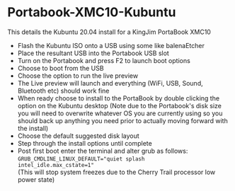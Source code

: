 # Portabook-XMC10-Kubuntu

This details the Kubuntu 20.04 install for a KingJim PortaBook XMC10

- Flash the Kubuntu ISO onto a USB using some like balenaEtcher
- Place the resultant USB into the Portabook USB slot
- Turn on the Portabook and press F2 to launch boot options
- Choose to boot from the USB
- Choose the option to run the live preview
- The Live preview will launch and everything (WiFi, USB, Sound, Bluetooth etc) should work fine
- When ready choose to install to the PortaBook by double clicking the option on the Kubuntu desktop
(Note due to the Portabook's disk size you will need to overwrite whatever OS you are currently using so you should back up anything you need prior to actually moving forward with the install)
- Choose the default suggested disk layout
- Step through the install options until complete
- Post first boot enter the terminal and alter grub as follows:<br/>
<code>GRUB_CMDLINE_LINUX_DEFAULT="quiet splash intel_idle.max_cstate=1"</code><br/>
(This will stop system freezes due to the Cherry Trail processor low power state)
